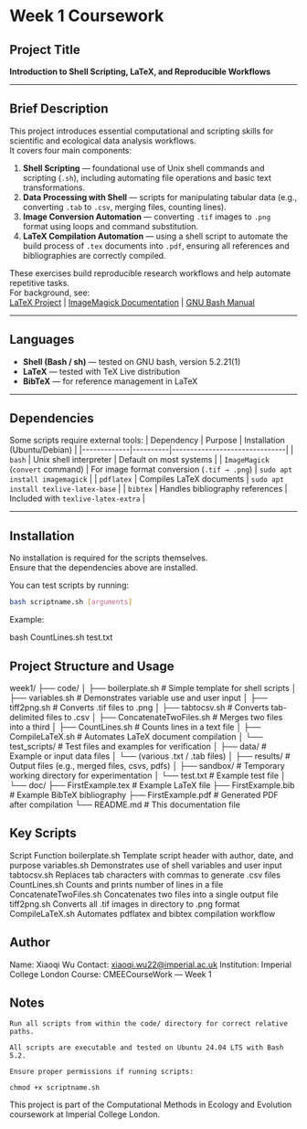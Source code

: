 # Week 1 Coursework

## Project Title
**Introduction to Shell Scripting, LaTeX, and Reproducible Workflows**

---

## Brief Description
This project introduces essential computational and scripting skills for scientific and ecological data analysis workflows.  
It covers four main components:

1. **Shell Scripting** — foundational use of Unix shell commands and scripting (`.sh`), including automating file operations and basic text transformations.  
2. **Data Processing with Shell** — scripts for manipulating tabular data (e.g., converting `.tab` to `.csv`, merging files, counting lines).  
3. **Image Conversion Automation** — converting `.tif` images to `.png` format using loops and command substitution.  
4. **LaTeX Compilation Automation** — using a shell script to automate the build process of `.tex` documents into `.pdf`, ensuring all references and bibliographies are correctly compiled.

These exercises build reproducible research workflows and help automate repetitive tasks.  
For background, see:  
[LaTeX Project](https://www.latex-project.org/) | [ImageMagick Documentation](https://imagemagick.org/) | [GNU Bash Manual](https://www.gnu.org/software/bash/manual/)

---

## Languages
- **Shell (Bash / sh)** — tested on GNU bash, version 5.2.21(1)
- **LaTeX** — tested with TeX Live distribution
- **BibTeX** — for reference management in LaTeX

---

## Dependencies
Some scripts require external tools:
| Dependency | Purpose | Installation (Ubuntu/Debian) |
|-------------|----------|-------------------------------|
| `bash` | Unix shell interpreter | Default on most systems |
| `ImageMagick` (`convert` command) | For image format conversion (`.tif → .png`) | `sudo apt install imagemagick` |
| `pdflatex` | Compiles LaTeX documents | `sudo apt install texlive-latex-base` |
| `bibtex` | Handles bibliography references | Included with `texlive-latex-extra` |

---

## Installation
No installation is required for the scripts themselves.  
Ensure that the dependencies above are installed.

You can test scripts by running:
```bash
bash scriptname.sh [arguments]
```

Example:

bash CountLines.sh test.txt

## Project Structure and Usage

week1/
├── code/
│   ├── boilerplate.sh            # Simple template for shell scripts
│   ├── variables.sh              # Demonstrates variable use and user input
│   ├── tiff2png.sh               # Converts .tif files to .png
│   ├── tabtocsv.sh               # Converts tab-delimited files to .csv
│   ├── ConcatenateTwoFiles.sh    # Merges two files into a third
│   ├── CountLines.sh             # Counts lines in a text file
│   ├── CompileLaTeX.sh           # Automates LaTeX document compilation
│   └── test_scripts/             # Test files and examples for verification
│
├── data/                         # Example or input data files
│   └── (various .txt / .tab files)
│
├── results/                      # Output files (e.g., merged files, csvs, pdfs)
│
├── sandbox/                      # Temporary working directory for experimentation
│   └── test.txt                  # Example test file
│
└── doc/
    ├── FirstExample.tex          # Example LaTeX file
    ├── FirstExample.bib          # Example BibTeX bibliography
    ├── FirstExample.pdf          # Generated PDF after compilation
    └── README.md                 # This documentation file

## Key Scripts
Script	Function
boilerplate.sh	Template script header with author, date, and purpose
variables.sh	Demonstrates use of shell variables and user input
tabtocsv.sh	Replaces tab characters with commas to generate .csv files
CountLines.sh	Counts and prints number of lines in a file
ConcatenateTwoFiles.sh	Concatenates two files into a single output file
tiff2png.sh	Converts all .tif images in directory to .png format
CompileLaTeX.sh	Automates pdflatex and bibtex compilation workflow

## Author

Name: Xiaoqi Wu
Contact: xiaoqi.wu22@imperial.ac.uk
Institution: Imperial College London
Course: CMEECourseWork — Week 1

## Notes

    Run all scripts from within the code/ directory for correct relative paths.

    All scripts are executable and tested on Ubuntu 24.04 LTS with Bash 5.2.

    Ensure proper permissions if running scripts:

    chmod +x scriptname.sh

This project is part of the Computational Methods in Ecology and Evolution coursework at Imperial College London.
